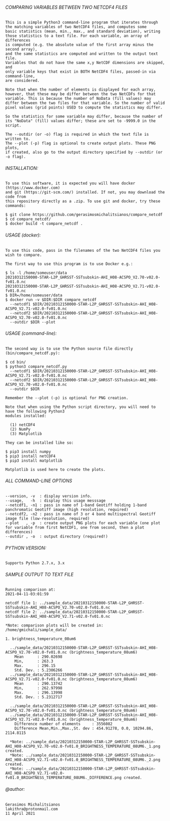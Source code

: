 ###### COMPARING VARIABLES BETWEEN TWO NETCDF4 FILES
    
    This is a simple Python3 command-line program that iterates through
    the matching variables of two NetCDF4 files, and computes some 
    basic statistics (mean, min., max., and standard deviation), writing
    those statistics to a text file. For each variable, an array of differences 
    is computed (e.g. the absolute value of the first array minus the second array), 
    and the same statistics are computed and written to the output text file. 
    Variables that do not have the same x,y NetCDF dimensions are skipped, and 
    only variable keys that exist in BOTH NetCDF4 files, passed-in via command-line, 
    are considered.
    
    Note that when the number of elements is displayed for each array,
    however, that these may be differ between the two NetCDFs for that
    variable. This is because the number of NoData (fill values) may
    differ between the two files for that variable. So the number of valid
    pixel values (grid points) USED to compute the statistics may differ.
    
    So the statistics for some variable may differ, because the number of 
    its "NoData" (fill) values differ; these are set to -9999.0 in the script.
    
    The --outdir (or -o) flag is required in which the text file is written to.
    The --plot (-p) flag is optional to create output plots. These PNG plots, 
    if created, also go to the output directory specified by --outdir (or -o flag).
   
###### INSTALLATION:

    To use this software, it is expected you will have docker (https://www.docker.com)
    and git (https://git-scm.com/) installed. If not, you may download the code from
    this repository directly as a .zip. To use git and docker, try these commands:

    $ git clone https://github.com/gerasimosmichalitsianos/compare_netcdf
    $ cd compare_netcdf/
    $ docker build -t compare_netcdf .
     
###### USAGE (docker):
 
    To use this code, pass in the filenames of the two NetCDF4 files you wish to compare.
    
    The first way to use this program is to use Docker e.g.:

    $ ls -l /home/someuser/data
    20210312150000-STAR-L2P_GHRSST-SSTsubskin-AHI_H08-ACSPO_V2.70-v02.0-fv01.0.nc
    20210312150000-STAR-L2P_GHRSST-SSTsubskin-AHI_H08-ACSPO_V2.71-v02.0-fv01.0.nc
    $ DIR=/home/someuser/data
    $ docker run -v $DIR:$DIR compare_netcdf 
      --netcdf1 $DIR/20210312150000-STAR-L2P_GHRSST-SSTsubskin-AHI_H08-ACSPO_V2.71-v02.0-fv01.0.nc 
      --netcdf2 $DIR/20210312150000-STAR-L2P_GHRSST-SSTsubskin-AHI_H08-ACSPO_V2.70-v02.0-fv01.0.nc
      --outdir $DIR --plot

###### USAGE (command-line):

    The second way is to use the Python source file directly (bin/compare_netcdf.py):
    
    $ cd bin/
    $ python3 compare_netcdf.py
      --netcdf1 $DIR/20210312150000-STAR-L2P_GHRSST-SSTsubskin-AHI_H08-ACSPO_V2.71-v02.0-fv01.0.nc 
      --netcdf2 $DIR/20210312150000-STAR-L2P_GHRSST-SSTsubskin-AHI_H08-ACSPO_V2.70-v02.0-fv01.0.nc
      --outdir $DIR
      
    Remember the --plot (-p) is optional for PNG creation.

    Note that when using the Python script directory, you will need to have the following Python3
    modules installed: 
    
      (1) netCDF4 
      (2) NumPy 
      (3) Matplotlib
      
    They can be installed like so:
    
    $ pip3 install numpy
    $ pip3 install netCDF4 
    $ pip3 install matplotlib
    
    Matplotlib is used here to create the plots.

###### ALL COMMAND-LINE OPTIONS

    --version, -v  : display version info.
    --usage,   -h  : display this usage messsage
    --netcdf1, -n1 : pass in name of 1-band Geotiff holding 1-band panchromatic Geotiff image (high resolution, required)
    --netcdf2, -n2 : pass in name of 3 or 4 band multispectral Geotiff image file (low-resolution, required)
    --plot   , -p  : create output PNG plots for each variable (one plot for variable from first NetCDF1, one from second, then a plot differences)
    --outdir , -o  : output directory (required!)
      
###### PYTHON VERSION:
     
    Supports Python 2.7.x, 3.x
       
###### SAMPLE OUTPUT TO TEXT FILE


    Running comparison at:
    2021-04-11-03:01:59

    netcdf file 1: ../sample_data/20210312150000-STAR-L2P_GHRSST-SSTsubskin-AHI_H08-ACSPO_V2.70-v02.0-fv01.0.nc
    netcdf file 2: ../sample_data/20210312150000-STAR-L2P_GHRSST-SSTsubskin-AHI_H08-ACSPO_V2.71-v02.0-fv01.0.nc

    *Note: comparison plots will be created in: /home/gmichali/sample_data/

    1. brightness_temperature_08um6

      ../sample_data/20210312150000-STAR-L2P_GHRSST-SSTsubskin-AHI_H08-ACSPO_V2.70-v02.0-fv01.0.nc (brightness_temperature_08um6)
        Mean      : 290.02698
        Min,      : 263.3
        Max.      : 296.15
        Std. Dev. : 5.2306266
      ../sample_data/20210312150000-STAR-L2P_GHRSST-SSTsubskin-AHI_H08-ACSPO_V2.71-v02.0-fv01.0.nc (brightness_temperature_08um6)
        Mean      : 290.13742
        Min,      : 262.97998
        Max.      : 296.13998
        Std. Dev. : 5.2312717

      ../sample_data/20210312150000-STAR-L2P_GHRSST-SSTsubskin-AHI_H08-ACSPO_V2.70-v02.0-fv01.0.nc (brightness_temperature_08um6)
      ../sample_data/20210312150000-STAR-L2P_GHRSST-SSTsubskin-AHI_H08-ACSPO_V2.71-v02.0-fv01.0.nc (brightness_temperature_08um6)
        Difference number of elements     : 3556082
        Difference Mean,Min.,Max.,St. dev : 454.91278, 0.0, 10294.86, 2114.8115

      *Note: ../sample_data/20210312150000-STAR-L2P_GHRSST-SSTsubskin-AHI_H08-ACSPO_V2.70-v02.0-fv01.0_BRIGHTNESS_TEMPERATURE_08UM6._1.png created.
      *Note: ../sample_data/20210312150000-STAR-L2P_GHRSST-SSTsubskin-AHI_H08-ACSPO_V2.71-v02.0-fv01.0_BRIGHTNESS_TEMPERATURE_08UM6._2.png created.
      *Note: ../sample_data/20210312150000-STAR-L2P_GHRSST-SSTsubskin-AHI_H08-ACSPO_V2.71-v02.0-fv01.0_BRIGHTNESS_TEMPERATURE_08UM6._DIFFERENCE.png created.
      
###### @author: 

    Gerasimos Michalitsianos
    lakithra@protonmail.com
    11 April 2021
